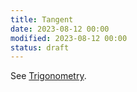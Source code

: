 ```yaml
---
title: Tangent
date: 2023-08-12 00:00
modified: 2023-08-12 00:00
status: draft
---
```


See [Trigonometry](trigonometry.md).
